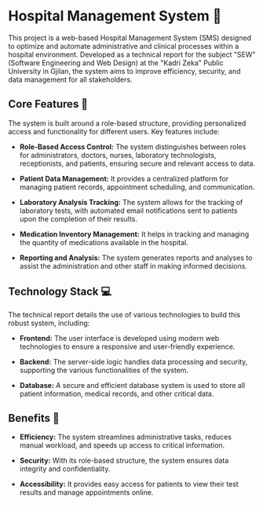 # Hospital Management System 🏥

This project is a web-based Hospital Management System (SMS) designed to optimize and automate administrative and clinical processes within a hospital environment. Developed as a technical report for the subject "SEW" (Software Engineering and Web Design) at the "Kadri Zeka" Public University in Gjilan, the system aims to improve efficiency, security, and data management for all stakeholders.

## Core Features 💫

The system is built around a role-based structure, providing personalized access and functionality for different users. Key features include:

- **Role-Based Access Control:** The system distinguishes between roles for administrators, doctors, nurses, laboratory technologists, receptionists, and patients, ensuring secure and relevant access to data.
    
- **Patient Data Management:** It provides a centralized platform for managing patient records, appointment scheduling, and communication.
    
- **Laboratory Analysis Tracking:** The system allows for the tracking of laboratory tests, with automated email notifications sent to patients upon the completion of their results.
    
- **Medication Inventory Management:** It helps in tracking and managing the quantity of medications available in the hospital.
    
- **Reporting and Analysis:** The system generates reports and analyses to assist the administration and other staff in making informed decisions.
    

## Technology Stack 💻

The technical report details the use of various technologies to build this robust system, including:

- **Frontend:** The user interface is developed using modern web technologies to ensure a responsive and user-friendly experience.
    
- **Backend:** The server-side logic handles data processing and security, supporting the various functionalities of the system.
    
- **Database:** A secure and efficient database system is used to store all patient information, medical records, and other critical data.
    

## Benefits 🚀

- **Efficiency:** The system streamlines administrative tasks, reduces manual workload, and speeds up access to critical information.
    
- **Security:** With its role-based structure, the system ensures data integrity and confidentiality.
    
- **Accessibility:** It provides easy access for patients to view their test results and manage appointments online.
